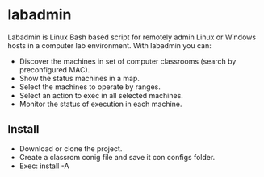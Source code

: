 # labadmin
Labadmin is Linux Bash based script for remotely admin Linux or Windows hosts in a computer lab environment. 
With labadmin you can:
  * Discover the machines in set of computer classrooms (search by preconfigured MAC).
  * Show the status machines in a map.
  * Select the machines to operate by ranges.
  * Select an action to exec in all selected machines. 
  * Monitor the status of execution in each machine.
  
Install
---------------------
  * Download or clone the project.
  * Create a classrom conig file and save it con configs folder.
  * Exec: install -A 
